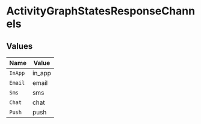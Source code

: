 # ActivityGraphStatesResponseChannels


## Values

| Name    | Value   |
| ------- | ------- |
| `InApp` | in_app  |
| `Email` | email   |
| `Sms`   | sms     |
| `Chat`  | chat    |
| `Push`  | push    |
